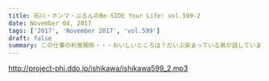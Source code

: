 ```yaml
---
title: 石川・ホンマ・ぶるんのBe-SIDE Your Life! vol.599-2
date: November 04, 2017
tags: ['2017', 'November 2017', 'vol.599']
draft: false
summary: この仕事の利害関係・・・おいしいところは？だいぶ染まっている男が話しています。MIURA
---
```


http://project-phi.ddo.jp/ishikawa/ishikawa599_2.mp3
